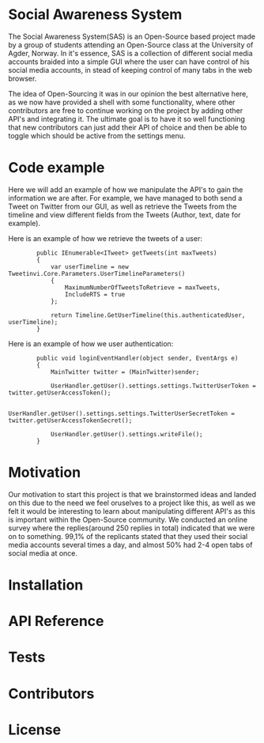 # Social Awareness System

The Social Awareness System(SAS) is an Open-Source based project made by a group of students attending an Open-Source class at the University of Agder, Norway. 
In it's essence, SAS is a collection of different social media accounts braided into a simple GUI where the user can have control of his social media accounts,
in stead of keeping control of many tabs in the web browser. 

The idea of Open-Sourcing it was in our opinion the best alternative here, as we now have provided a shell with some functionality, where other contributors
are free to continue working on the project by adding other API's and integrating it. The ultimate goal is to have it so well functioning that 
new contributors can just add their API of choice and then be able to toggle which should be active from the settings menu.

# Code example

Here we will add an example of how we manipulate the API's to gain the information we are after. For example, we have managed to both send a Tweet on Twitter from our GUI,
as well as retrieve the Tweets from the timeline and view different fields from the Tweets (Author, text, date for example).


Here is an example of how we retrieve the tweets of a user:
```
        public IEnumerable<ITweet> getTweets(int maxTweets)
        {
            var userTimeline = new Tweetinvi.Core.Parameters.UserTimelineParameters()
            {
                MaximumNumberOfTweetsToRetrieve = maxTweets,
                IncludeRTS = true
            };

            return Timeline.GetUserTimeline(this.authenticatedUser, userTimeline);
        }
```

Here is an example of how we user authentication:
```
        public void loginEventHandler(object sender, EventArgs e)
        {
            MainTwitter twitter = (MainTwitter)sender;

            UserHandler.getUser().settings.settings.TwitterUserToken = twitter.getUserAccessToken();

            UserHandler.getUser().settings.settings.TwitterUserSecretToken = twitter.getUserAccessTokenSecret();

            UserHandler.getUser().settings.writeFile(); 
        }
```


# Motivation

Our motivation to start this project is that we brainstormed ideas and landed on this due to the need we feel oruselves to a project like this,
as well as we felt it would be interesting to learn about manipulating different API's as this is important within the Open-Source community.
We conducted an online survey where the replies(around 250 replies in total) indicated that we were on to something. 99,1% of the replicants stated that they used their social media accounts several times a day,
and almost 50% had 2-4 open tabs of social media at once. 

# Installation

# API Reference

# Tests

# Contributors

# License
